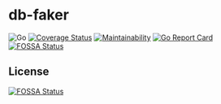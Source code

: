 # db-faker
![Go](https://github.com/smockoro/db-faker/workflows/Go/badge.svg) [![Coverage Status](https://coveralls.io/repos/github/smockoro/db-faker/badge.svg?branch=main)](https://coveralls.io/github/smockoro/db-faker?branch=main) [![Maintainability](https://api.codeclimate.com/v1/badges/fec8829c6c503108a33a/maintainability)](https://codeclimate.com/github/smockoro/db-faker/maintainability) [![Go Report Card](https://goreportcard.com/badge/github.com/smockoro/db-faker)](https://goreportcard.com/report/github.com/smockoro/db-faker) [![FOSSA Status](https://app.fossa.com/api/projects/git%2Bgithub.com%2Fsmockoro%2Fdb-faker.svg?type=shield)](https://app.fossa.com/projects/git%2Bgithub.com%2Fsmockoro%2Fdb-faker?ref=badge_shield)

## License
[![FOSSA Status](https://app.fossa.com/api/projects/git%2Bgithub.com%2Fsmockoro%2Fdb-faker.svg?type=large)](https://app.fossa.com/projects/git%2Bgithub.com%2Fsmockoro%2Fdb-faker?ref=badge_large)
